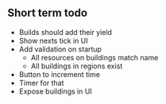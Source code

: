 ## Short term todo

- Builds should add their yield
- Show nexts tick in UI
- Add validation on startup
	- All resources on buildings match name
	- All buildings in regions exist
- Button to increment time
- Timer for that
- Expose buildings in UI
